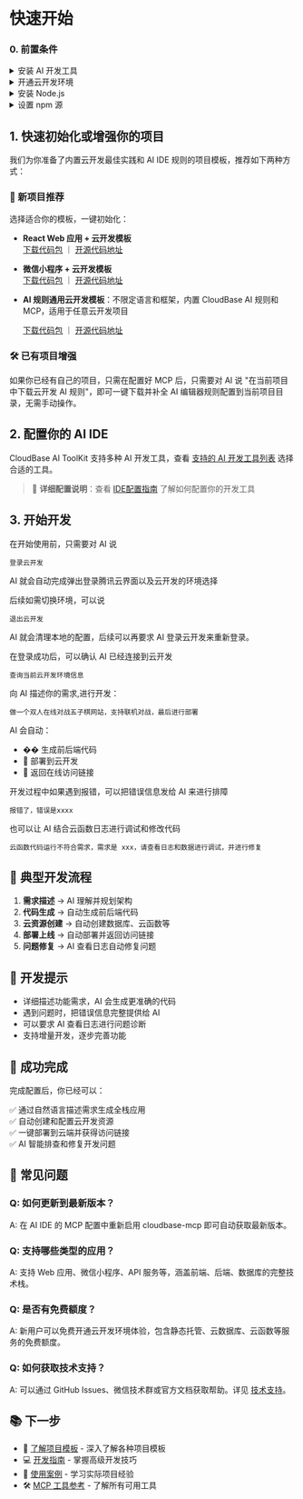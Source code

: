 # 快速开始

### 0. 前置条件

<details>
<summary>安装 AI 开发工具</summary>

例如 [Cursor](https://www.cursor.com/) | [WindSurf](https://windsurf.com/editor) | [CodeBuddy](https://copilot.tencent.com/) 等，点击查看 [支持的 AI 开发工具列表](#2-配置你的-ai-ide)

</details>

<details>
<summary>开通云开发环境</summary>

访问 [腾讯云开发控制台](https://tcb.cloud.tencent.com/dev)开通环境，新用户可以免费开通体验。

</details>

<details>
<summary>安装 Node.js</summary>

确保您的计算机上安装了 Node.js。您可以从 [Node.js 官网](https://nodejs.org/) 下载并安装最新版本。

</details>

<details>
<summary>设置 npm 源</summary>

为了提高依赖包的下载速度，建议将 npm 源设置为腾讯镜像源。您可以在终端中运行以下命令：

```bash
npm config set registry https://mirrors.cloud.tencent.com/npm/
```

这样可以加快依赖包的下载速度，特别是在中国大陆地区。

</details>

## 1. 快速初始化或增强你的项目

我们为你准备了内置云开发最佳实践和 AI IDE 规则的项目模板，推荐如下两种方式：

### 🚀 新项目推荐

选择适合你的模板，一键初始化：

- **React Web 应用 + 云开发模板**  
  [下载代码包](https://static.cloudbase.net/cloudbase-examples/web-cloudbase-react-template.zip?v=2025053001) ｜ [开源代码地址](https://github.com/TencentCloudBase/awesome-cloudbase-examples/tree/master/web/cloudbase-react-template)

- **微信小程序 + 云开发模板**  
  [下载代码包](https://static.cloudbase.net/cloudbase-examples/miniprogram-cloudbase-miniprogram-template.zip?v=2025053001) ｜ [开源代码地址](https://github.com/TencentCloudBase/awesome-cloudbase-examples/tree/master/miniprogram/cloudbase-miniprogram-template)

- **AI 规则通用云开发模板**：不限定语言和框架，内置 CloudBase AI 规则和MCP，适用于任意云开发项目

  [下载代码包](https://static.cloudbase.net/cloudbase-examples/web-cloudbase-project.zip) ｜ [开源代码地址](https://github.com/TencentCloudBase/awesome-cloudbase-examples/tree/master/web/cloudbase-project)

### 🛠️ 已有项目增强

如果你已经有自己的项目，只需在配置好 MCP 后，只需要对 AI 说 "在当前项目中下载云开发 AI 规则"，即可一键下载并补全 AI 编辑器规则配置到当前项目目录，无需手动操作。

## 2. 配置你的 AI IDE

CloudBase AI ToolKit 支持多种 AI 开发工具，查看 [支持的 AI 开发工具列表](/ai/cloudbase-ai-toolkit/#-支持的-ai-开发工具) 选择合适的工具。

> 📖 **详细配置说明**：查看 [IDE配置指南](../ide-setup/) 了解如何配置你的开发工具

## 3. 开始开发

在开始使用前，只需要对 AI 说

```
登录云开发
```

AI 就会自动完成弹出登录腾讯云界面以及云开发的环境选择

后续如需切换环境，可以说

```
退出云开发
```

AI 就会清理本地的配置，后续可以再要求 AI 登录云开发来重新登录。

在登录成功后，可以确认 AI 已经连接到云开发

```
查询当前云开发环境信息
```

向 AI 描述你的需求,进行开发：

```
做一个双人在线对战五子棋网站，支持联机对战，最后进行部署
```

AI 会自动：
- �� 生成前后端代码  
- 🚀 部署到云开发
- 🔗 返回在线访问链接

开发过程中如果遇到报错，可以把错误信息发给 AI 来进行排障

```
报错了，错误是xxxx
```

也可以让 AI 结合云函数日志进行调试和修改代码

```
云函数代码运行不符合需求，需求是 xxx，请查看日志和数据进行调试，并进行修复
```

## 🎯 典型开发流程

1. **需求描述** → AI 理解并规划架构
2. **代码生成** → 自动生成前后端代码
3. **云资源创建** → 自动创建数据库、云函数等
4. **部署上线** → 自动部署并返回访问链接
5. **问题修复** → AI 查看日志自动修复问题

## 📝 开发提示

- 详细描述功能需求，AI 会生成更准确的代码
- 遇到问题时，把错误信息完整提供给 AI
- 可以要求 AI 查看日志进行问题诊断
- 支持增量开发，逐步完善功能

## 🎉 成功完成

完成配置后，你已经可以：

✅ 通过自然语言描述需求生成全栈应用  
✅ 自动创建和配置云开发资源  
✅ 一键部署到云端并获得访问链接  
✅ AI 智能排查和修复开发问题  

## 🔄 常见问题

### Q: 如何更新到最新版本？
A: 在 AI IDE 的 MCP 配置中重新启用 cloudbase-mcp 即可自动获取最新版本。

### Q: 支持哪些类型的应用？
A: 支持 Web 应用、微信小程序、API 服务等，涵盖前端、后端、数据库的完整技术栈。

### Q: 是否有免费额度？
A: 新用户可以免费开通云开发环境体验，包含静态托管、云数据库、云函数等服务的免费额度。

### Q: 如何获取技术支持？
A: 可以通过 GitHub Issues、微信技术群或官方文档获取帮助。详见 [技术支持](./faq#技术支持)。

## 📚 下一步

- 📖 [了解项目模板](./templates) - 深入了解各种项目模板
- 💻 [开发指南](./development) - 掌握高级开发技巧  
- 🎯 [使用案例](./examples) - 学习实际项目经验
- 🛠️ [MCP 工具参考](./mcp-tools) - 了解所有可用工具 